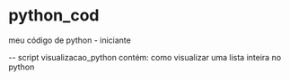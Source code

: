 # python_cod
meu código de python - iniciante 


-- script visualizacao_python
contém: como visualizar uma lista inteira no python 
